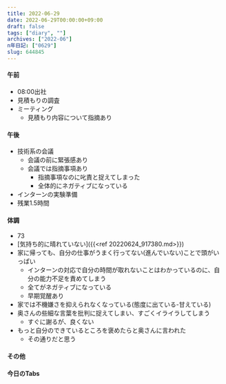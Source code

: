 ```yaml
---
title: 2022-06-29
date: 2022-06-29T00:00:00+09:00
draft: false
tags: ["diary", ""]
archives: ["2022-06"]
n年日記: ["0629"]
slug: 644845
---
```

#### 午前
- 08:00出社
- 見積もりの調査
- ミーティング
  - 見積もり内容について指摘あり
#### 午後
- 技術系の会議
  - 会議の前に緊張感あり
  - 会議では指摘事項あり
    - 指摘事項なのに叱責と捉えてしまった
    - 全体的にネガティブになっている 
- インターンの実験準備
- 残業1.5時間
#### 体調
- 73
- [気持ち的に晴れていない]({{<ref 20220624_917380.md>}})
- 家に帰っても、自分の仕事がうまく行ってない(進んでいない)ことで頭がいっぱい
  - インターンの対応で自分の時間が取れないことはわかっているのに、自分の能力不足を責めてしまう
  - 全てがネガティブになっている
  - 早期覚醒あり
- 家では不機嫌さを抑えられなくなっている(態度に出ている-甘えている)
- 奥さんの些細な言葉を批判に捉えてしまい、すごくイライラしてしまう
  - すぐに謝るが、良くない
- もっと自分のできているところを褒めたらと奥さんに言われた
  - その通りだと思う
#### その他
#### 今日のTabs
